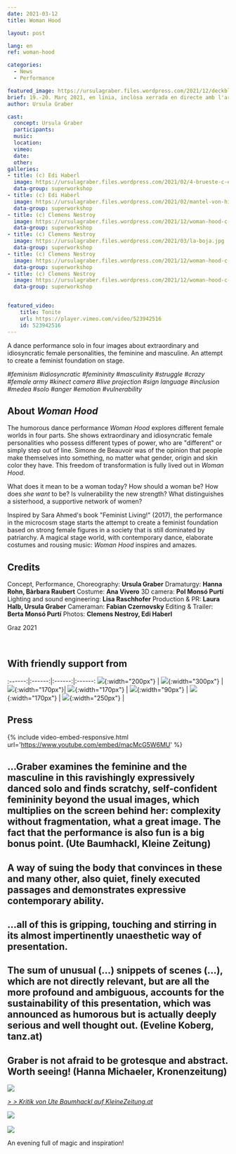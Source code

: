 ```yaml
---
date: 2021-03-12
title: Woman Hood

layout: post

lang: en
ref: woman-hood

categories:
  - News
  - Performance

featured_image: https://ursulagraber.files.wordpress.com/2021/12/deckblatt.jpg?w=500&fit=crop
brief: 19.-20. Març 2021, en línia, inclòsa xerrada en directe amb l'artista
author: Ursula Graber

cast:
  concept: Ursula Graber
  participants:
  music:
  location:
  vimeo:
  date:
  other:
galleries:
- title: (c) Edi Haberl
  image: https://ursulagraber.files.wordpress.com/2021/02/4-brueste-c-edi-haberl-7_1.jpg?w=1024&fit=crop
  data-group: superworkshop
- title: (c) Edi Haberl
  image: https://ursulagraber.files.wordpress.com/2021/02/mantel-von-hinten-c-edi-haberl-15_1.jpg?w=1024&fit=crop
  data-group: superworkshop
- title: (c) Clemens Nestroy
  image: https://ursulagraber.files.wordpress.com/2021/12/woman-hood-c-clemens-nestroy-10_small.jpg
  data-group: superworkshop
- title: (c) Clemens Nestroy
  image: https://ursulagraber.files.wordpress.com/2021/03/la-boja.jpg
  data-group: superworkshop
- title: (c) Clemens Nestroy
  image: https://ursulagraber.files.wordpress.com/2021/12/woman-hood-c-clemens-nestroy-7.jpg
  data-group: superworkshop
- title: (c) Clemens Nestroy
  image: https://ursulagraber.files.wordpress.com/2021/12/woman-hood-c-clemens-nestroy-18.jpg
  data-group: superworkshop


featured_video:
    title: Tonite
    url: https://player.vimeo.com/video/523942516
    id: 523942516
---
```


A dance performance solo in four images about extraordinary and idiosyncratic female personalities, the feminine and masculine. An attempt to create a feminist foundation on stage.   

*#feminism #idiosyncratic #femininity #masculinity #struggle #crazy #female army #kinect camera #live projection #sign language #inclusion #medea #solo #anger #emotion #vulnerability*


<!--plop-->
## About *Woman Hood*


The humorous dance performance *Woman Hood* explores different female worlds in four parts. She shows extraordinary and idiosyncratic female personalities who possess different types of power, who are "different" or simply step out of line. Simone de Beauvoir was of the opinion that people make themselves into something, no matter what gender, origin and skin color they have. This freedom of transformation is fully lived out in *Woman Hood*.<br>

What does it mean to be a woman today?
How should a woman be? How does *she want* to be?
Is vulnerability the new strength?
What distinguishes a sisterhood, a supportive network of women?

Inspired by Sara Ahmed's book "Feminist Living!" (2017), the performance in the microcosm stage starts the attempt to create a feminist foundation based on strong female figures in a society that is still dominated by patriarchy. A magical stage world, with contemporary dance, elaborate costumes and rousing music: *Woman Hood* inspires and amazes.


<!--plop-->

## Credits

Concept, Performance, Choreography: 	**Ursula Graber**
Dramaturgy:	**Hanna Rohn, Bàrbara Raubert**
Costume:	**Ana Vivero**
3D camera: **Pol Monsó Purtí**
Lighting and sound engineering:	**Lisa Raschhofer**
Production & PR:	**Laura Halb, Ursula Graber**
Cameraman: **Fabian Czernovsky**
Editing & Trailer: **Berta Monsó Purtí**
Photos: **Clemens Nestroy, Edi Haberl**

Graz 2021

<br>

## With friendly support from


:------:|:------:|:------:|:------:
![]({{site.url}}/images/logograz.png){:width="200px"} | ![]({{site.url}}/images/logobund.png){:width="300px"} | ![]({{site.url}}/images/bildrecht_sw1.png){:width="170px"}| ![]({{site.url}}/images/logodat.png){:width="170px"} | ![]({{site.url}}/images/logokristallwerk.png){:width="90px"} | ![]({{site.url}}/images/logolaut.png){:width="170px"} | ![]({{site.url}}/images/logo_ccter_sw2.png){:width="250px"} |


## Press


{% include video-embed-responsive.html url='https://www.youtube.com/embed/macMcG5W6MU' %}



## ...Graber examines the feminine and the masculine in this ravishingly expressively danced solo and finds scratchy, self-confident femininity beyond the usual images, which multiplies on the screen behind her: complexity without fragmentation, what a great image. The fact that the performance is also fun is a big bonus point. (Ute Baumhackl, Kleine Zeitung)

## A way of suing the body that convinces in these and many other, also quiet, finely executed passages and demonstrates expressive contemporary ability.

## ...all of this is gripping, touching and stirring in its almost impertinently unaesthetic way of presentation.


## The sum of unusual (...) snippets of scenes (...), which are not directly relevant, but are all the more profound and ambiguous, accounts for the sustainability of this presentation, which was announced as humorous but is actually deeply serious and well thought out. (Eveline Koberg, tanz.at)


## Graber is not afraid to be grotesque and abstract. Worth seeing! (Hanna Michaeler, Kronenzeitung)




<div class="long-center-image">
	<a href="https://ursulagraber.files.wordpress.com/2021/06/1-kleine-zeitung_neu_schon.jpg" title="" class="js-smartPhoto" data-caption="" data-id="" data-group="">
		<img src="https://ursulagraber.files.wordpress.com/2021/06/1-kleine-zeitung_neu_schon.jpg"/>
	</a>
</div>

*[> > Kritik von Ute Baumhackl auf KleineZeitung.at](https://www.kleinezeitung.at/kultur/festspiele/5952977/Selbstbewusste-Weiblichkeit-die-kratzt-und-Spass-macht)*


<div class="long-center-image">
	 	<a href="https://www.tanz.at/index.php/kritiken/kritiken-2021/2443-ursula-graber-woman-hood" title="" data-caption="" data-id="" data-group="">
	 		<img src="https://ursulagraber.files.wordpress.com/2021/12/woman-hood-tanz.at-mit-hinweis2.png"/>
	 	</a>
	 </div>

<br>


   <div class="long-center-image">
   	<a href="https://ursulagraber.files.wordpress.com/2021/06/4-kronenzeitung-woman-hood.png" title="" class="js-smartPhoto" data-caption="" data-id="" data-group="">
   		<img src="https://ursulagraber.files.wordpress.com/2021/06/4-kronenzeitung-woman-hood.png"/>
   	</a>
   </div>







<!--plop-->

An evening full of magic and inspiration! <br />



<!--[![Totem](https://i.vimeocdn.com/video/746500438_640.jpg)](https://player.vimeo.com/video/306702195)-->
